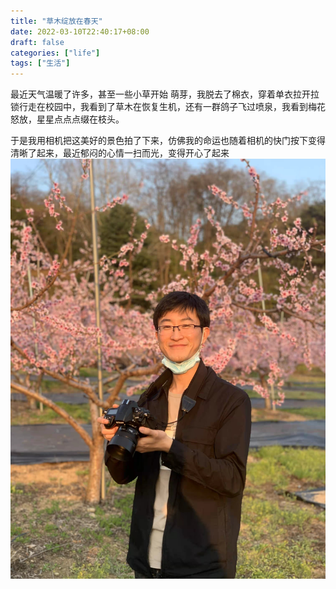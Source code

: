 ```yaml
---
title: "草木绽放在春天"
date: 2022-03-10T22:40:17+08:00
draft: false
categories: ["life"]
tags: ["生活"]
---
```


最近天气温暖了许多，甚至一些小草开始
萌芽，我脱去了棉衣，穿着单衣拉开拉锁行走在校园中，我看到了草木在恢复生机，还有一群鸽子飞过喷泉，我看到梅花怒放，星星点点点缀在枝头。

于是我用相机把这美好的景色拍了下来，仿佛我的命运也随着相机的快门按下变得清晰了起来，最近郁闷的心情一扫而光，变得开心了起来
![20220311000816](https://raw.githubusercontent.com/Gzk738/vps_picgo/master/images/20220311000816.png "或许你的生活不如意，或许你的学习很艰难，或许你的感情很受挫，但是请开怀大笑吧，我的朋友")



